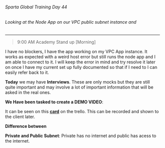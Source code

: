 ###### Sparta Global Training Day 44
###### Looking at the Node App on our VPC public subnet instance and 
___

> 9:00 AM Academy Stand up [Morning]

I have no blockers, I have the app working on my VPC App instance. It works as expected with a weird host error but still runs the node app and I am able to connect to it. I will keep the error in mind and try resolve it later on once I have my current set up fully documented so that if I need to I can easily refer back to it.

**Today** we may have **Interviews**. These are only mocks but they are still quite important and may involve a lot of important information that will be asked in the real ones.

**We Have been tasked to create a DEMO VIDEO**:

It can be seen on this [**card**](https://trello.com/c/M0to4ePp/207-making-small-demo-videos) on the trello. This can be recorded and shown to the client later.

**Difference between**

**Private and Public Subnet**: Private has no internet and public has acess to the internet.

